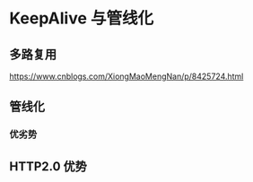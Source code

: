 # KeepAlive 与管线化

## 多路复用

https://www.cnblogs.com/XiongMaoMengNan/p/8425724.html

## 管线化

### 优劣势

## HTTP2.0 优势